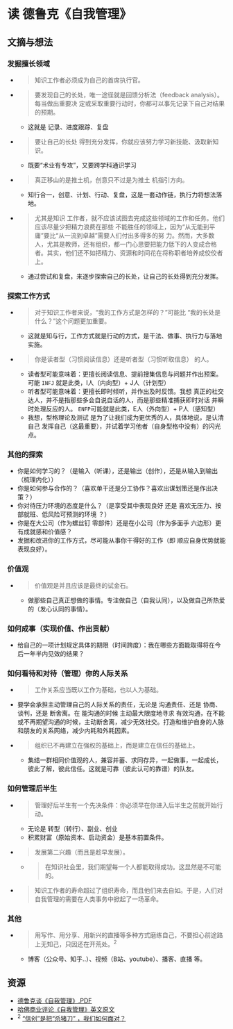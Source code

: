 # 读 德鲁克《自我管理》

## 文摘与想法

### 发掘擅长领域

- > 知识工作者必须成为自己的首席执行官。
- > 要发现自己的长处，唯一途径就是回馈分析法（feedback analysis）。每当做出重要决
定或采取重要行动时，你都可以事先记录下自己对结果的预期。
  - 这就是 记录、进度跟踪、复盘
- > 要让自己的长处
得到充分发挥，你就应该努力学习新技能、汲取新知识。
  - 既要“术业有专攻”，又要跨学科通识学习
- > 真正移山的是推土机，创意只不过是为推土
机指引方向。
  - 知行合一，创意、计划、行动、复盘，这是一套动作链，执行力将想法落地。
- > 尤其是知识
工作者，就不应该试图去完成这些领域的工作和任务。他们应该尽量少把精力浪费在那些
不能胜任的领域上，因为“从无能到平庸”要比“从一流到卓越”需要人们付出多得多的努
力。然而，大多数人，尤其是教师，还有组织，都一门心思要把能力低下的人变成合格
者。其实，他们还不如把精力、资源和时间花在将称职者培养成佼佼者上。
  - 通过尝试和复盘，来逐步探索自己的长处，让自己的长处得到充分发挥。

### 探索工作方式

- > 对于知识工作者来说，“我的工作方式是怎样的？”可能比
“我的长处是什么？”这个问题更加重要。
  - 这就是知与行，工作方式就是行动的方式，是干法、做事、执行力与落地实施。
- > 你是读者型（习惯阅读信息）还是听者型（习惯听取信息）
的人。
  - 读者型可能意味着：更擅长阅读信息、提前搜集信息与问题并作出预案。可能 `INFJ` 就是此类，I人（内向型）+ J人（计划型）
  - 听者型可能意味着：更擅长即时倾听，并作出及时反馈。我想 真正的社交达人，并不是指那些多会自说自话的人，而是那些精准捕获即时对话 并瞬时处理反应的人。 `ENFP`可能就是此类，E人（外向型）+ P人（感知型）
  - 我想，型格理论及测试 是为了让我们成为更优秀的人，具体地说，是认清自己 发挥自己（这最重要），并试着学习他者（自身型格中没有）的闪光点。

### 其他的探索

- 你是如何学习的？（是输入（听课），还是输出（创作），还是从输入到输出（梳理内化））
- 你是如何参与合作的？（喜欢单干还是分工协作？喜欢出谋划策还是作出决策？）
- 你对待压力环境的态度是什么？（是享受其中表现良好 还是 喜欢无压力、按部就班、低风险可预测的环境 ？）
- 你是在大公司（作为螺丝钉 零部件）还是在小公司（作为多面手 六边形）更有成就感和价值感？
- 发掘和改进你的工作方式，尽可能从事你干得好的工作（即 顺应自身优势就能表现良好）。

### 价值观

- > 价值观是并且应该是最终的试金石。
  - 做那些自己真正想做的事情。专注做自己（自我认同），以及做自己所热爱的（发心认同的事情）。

### 如何成事（实现价值、作出贡献）

- 给自己的一项计划规定具体的期限（时间跨度）：我在哪些方面能取得将在今后一年半内见效的结果？

### 如何看待和对待（管理）你的人际关系

- > 工作关系应当既以工作为基础，也以人为基础。
- 要学会承担主动管理自己的人际关系的责任，无论是 沟通责任、还是 协商、谈判，还是 断舍离。在 能沟通的时候 主动最大限度地寻求 有效沟通，在不能或不再期望沟通的时候，主动断舍离，减少无效社交。打造和维护自身的人脉和朋友的关系网络，减少内耗和外耗因素。
- > 组织已不再建立在强权的基础上，而是建立在信任的基础上。
  - 集结一群相同价值观的人，兼容并蓄、求同存异，一起做事，一起成长，彼此了解，彼此信任。这就是可靠（彼此认可的靠谱）的队友。

### 如何管理后半生

- > 管理好后半生有一个先决条件：你必须早在你进入后半生之前就开始行动。
  - 无论是 转型（转行）、副业、创业
  - 积累财富（原始资本、启动资金）是基本前置条件。
- > 发展第二兴趣（而且是趁早发展）。
  - > 在知识社会里，我们期望每一个人都能取得成功。这显然是不可能的。
- > 知识工作者的寿命超过了组织寿命，而且他们来去自如。于是，人们对自我管理的需要在人类事务中掀起了一场革命。

### 其他

- > 用写作、用分享、用新兴的直播等多种方式磨练自己，不要担心前途路上无知己，只因还在开荒处。<sup>2</sup>
  - 博客（公众号、知乎..）、视频（B站、youtube）、播客、直播 等。

## 资源

- [德鲁克谈《自我管理》.PDF](https://chenweixiang.github.io/docs/Managing_Oneself.pdf)
- [哈佛商业评论《自我管理》英文原文](https://hbr.org/2005/01/managing-oneself)
- <sup>2</sup> [“信创”是把“杀猪刀” ，我们如何面对？](https://xilejun.com/case/xinchuang-vs-analysis/)